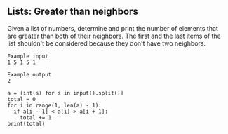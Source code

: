 ## Lists: Greater than neighbors

Given a list of numbers, determine and print the number of elements that are greater than both of their neighbors.
The first and the last items of the list shouldn't be considered because they don't have two neighbors.

```
Example input
1 5 1 5 1

Example output
2
```

```
a = [int(s) for s in input().split()]
total = 0
for i in range(1, len(a) - 1):
  if a[i - 1] < a[i] > a[i + 1]:
    total += 1
print(total)
```

